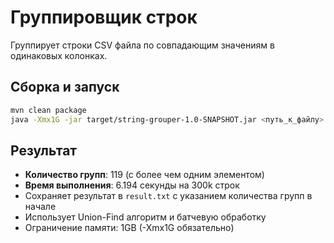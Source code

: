 # Группировщик строк

Группирует строки CSV файла по совпадающим значениям в одинаковых колонках.

## Сборка и запуск

```bash
mvn clean package
java -Xmx1G -jar target/string-grouper-1.0-SNAPSHOT.jar <путь_к_файлу>
```

## Результат

- **Количество групп**: 119 (с более чем одним элементом)
- **Время выполнения**: 6.194 секунды на 300k строк
- Сохраняет результат в `result.txt` с указанием количества групп в начале
- Использует Union-Find алгоритм и батчевую обработку
- Ограничение памяти: 1GB (-Xmx1G обязательно) 